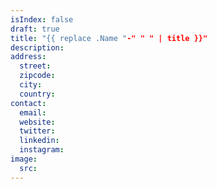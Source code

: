 ```yaml
---
isIndex: false
draft: true
title: "{{ replace .Name "-" " " | title }}"
description:
address:
  street:
  zipcode:
  city:
  country:
contact:
  email:
  website:
  twitter:
  linkedin:
  instagram:
image:
  src:
---
```

